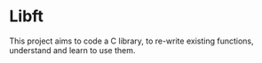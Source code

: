 # Libft
This project aims to code a C library, to re-write existing functions, understand and learn to use them.

